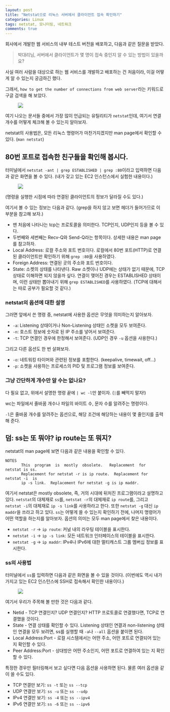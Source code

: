 ```yaml
---
layout: post
title: "Netstat으로 리눅스 서버에서 클라이언트 접속 확인하기"
categories: Linux
tags: netstat, 모니터링, 네트워크
comments: true
---
```


회사에서 개발한 웹 서비스의 내부 테스트 버전을 배포하고, 다음과 같은 질문을 받았다. 

> 박대리님, 서버에서 클라이언트가 몇 명이 접속 중인지 알 수 있는 방법이 있을까요?

사실 여러 사람을 대상으로 하는 웹 서비스를 개발하고 배포하는 건 처음이라, 이걸 어떻게 알 수 있는지 궁금하긴 했다. 

그래서, `how to get the number of connections from web server`라는 키워드로 구글 검색을 해 보았다. 

<figure>
    <img src="{{ "media/img/netstat-1.png" | absolute_url }}">
</figure>

여기 나오는 문서들 중에서 가장 많이 언급되는 유틸리티가 `netstat`인데, 여기서 연결 개수를 어떻게 체크해 볼 수 있는지 알아보자.

netstat의 사용법은, 모든 리눅스 명령어가 마찬가지겠지만 man page에서 확인할 수 있다. (`man netstat`)

## 80번 포트로 접속한 친구들을 확인해 봅시다.

터미널에서 `netstat -ant | grep ESTABLISHED | grep :80`이라고 입력하면 다음과 같은 화면을 볼 수 있다. (내가 갖고 있는 EC2 인스턴스에서 실험한 내용이다.)

<figure>
    <img src="{{ "media/img/netstat-2.png" | absolute_url }}">
</figure>

(명령을 실행한 시점에 따라 연결된 클라이언트의 정보가 달라질 수도 있다.)

여기서 볼 수 있는 정보는 다음과 같다. (grep을 하지 않고 보면 헤더가 들어가므로 이 부분을 참고해 보자.)

* 맨 처음에 나타나는 tcp는 프로토콜을 의미한다. TCP인지, UDP인지 등을 볼 수 있다.
* 두번째와 세번째는 Recv-Q와 Send-Q라는 항목이다. 상세한 내용은 man page를 참고하자.
* Local Address: 로컬 주소와 포트 번호이다. 로컬에서 80번 포트(HTTP)로 연결된 클라이언트만 확인하기 위해 `grep :80`을 사용하였다.
* Foreign Address: 연결된 곳의 주소와 포트 번호이다. 
* State: 소켓의 상태를 나타낸다. Raw 소켓이나 UDP에는 상태가 없기 때문에, TCP 상태로 이해하면 되지 않을까 싶다. 연결이 맺어진 경우는 ESTABLISHED 상태이며, 이런 상태만 뽑아내기 위해 `grep ESTABLISHED`를 사용하였다. (TCP에 대해서는 따로 공부가 필요할 것 같다.) 

### netstat의 옵션에 대한 설명

그러면 앞에서 쓴 명령 중, netstat에 사용한 옵션은 무엇을 의미하는지 알아보자.

* `-a`: Listening 상태이거나 Non-Listening 상태인 소켓을 모두 보여준다.
* `-n`: 호스트 정보에 숫자로 된 IP 주소를 넣어서 보여준다.
* `-t`: TCP 연결인 경우에 한정해서 보여준다. (UDP인 경우 `-u` 옵션을 사용한다.)

그리고 다른 옵션도 한 번 살펴보자.

* `-o`: 네트워킹 타이머와 관련된 정보를 포함한다. (keepalive, timewait, off...)
* `-p`: 소켓을 사용하는 프로세스의 PID 및 프로그램 정보를 보여준다.

### 그냥 간단하게 개수만 알 수는 없나요?

다 필요 없고, 위에서 설명한 명령 끝에 `| wc -l`만 붙이자. (`|`를 빼먹지 말자!)

wc는 파일에서 줄바꿈 개수나 파일의 바이트 수, 문자 수를 알려주는 명령이다. 

`-l`은 줄바꿈 개수를 알려주는 옵션으로, 해당 조건에 해당하는 내용이 몇 줄인지를 출력해 준다.

## 덤: ss는 또 뭐야? ip route는 또 뭐지?

netstat의 man page에 보면 다음과 같은 내용을 확인할 수 있다. 

```
NOTES
       This  program  is  mostly  obsolete.   Replacement  for  netstat is ss.
       Replacement for netstat -r is ip route.  Replacement for netstat -i  is
       ip -s link.  Replacement for netstat -g is ip maddr.
```

여기서 netstat은 mostly obsolete, 즉, 거의 시대에 뒤처진 프로그램이라고 설명하고 있다. `netstat`의 대체재로 `ss`를, `netstat -r`의 대체재로 `ip route`를, 그리고 `netstat -i`의 대체재로 `ip -s link`를 사용하라고 한다. 또한 `netstat -g` 대신 `ip maddr`을 쓰라고 하고 있다. `ss`는 어떻게 쓸 수 있는지 확인하기 전에, 나머지 명령어가 어떤 역할을 하는지를 알아보자. 옵션의 의미는 모두 man page에서 찾은 내용이다.

* `netstat -r` -> `ip route`: 커널 내의 라우팅 테이블을 표시한다. 
* `netstat -i` -> `ip -s link`: 모든 네트워크 인터페이스의 테이블을 표시한다.
* `netstat -g` -> `ip maddr`: IPv4나 IPv6에 대한 멀티캐스트 그룹 멤버십 정보를 표시한다. 

### ss의 사용법

터미널에서 `ss`를 입력하면 다음과 같은 화면을 볼 수 있을 것이다. (이번에도 역시 내가 가지고 있는 EC2 인스턴스에 SSH로 접속해서 확인한 내용이다.)

<figure>
    <img src="{{ "media/img/netstat-3.png" | absolute_url }}">
</figure>

여기서 우리가 주목해 볼 만한 것은 다음과 같다.
* Netid - TCP 연결인지? UDP 연결인지? HTTP 프로토콜로 연결했다면, TCP로 연결했을 것이다. 
* State - 연결 상태를 확인할 수 있다. Listening 상태인 연결과 non-listening 상태인 연결을 모두 보려면, ss를 실행할 때 `-a`나 `--all` 옵션을 붙이면 된다.
* Local Address:Port - 로컬 시스템에서는 어떤 주소, 어떤 포트로 연결되어 있는 지 확인할 수 있다.
* Peer Address:Port - 상대방은 어떤 주소인지, 어떤 포트로 연결하여 있는 지 확인할 수 있다.

특정한 경우만 필터링해서 보고 싶다면 다음 옵션을 사용하면 된다. 물론 여러 옵션을 같이 쓸 수도 있다.
* TCP 연결만 보기: `ss -t` 또는 `ss --tcp`
* UDP 연결만 보기: `ss -u` 또는 `ss --udp`
* IPv4 연결만 보기: `ss -4` 또는 `ss --ipv4`
* IPv6 연결만 보기: `ss -6` 또는 `ss --ipv6`
